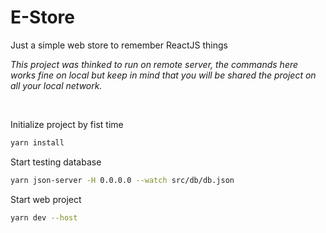 
# E-Store
Just a simple web store to remember ReactJS things

<p>

_This project was thinked to run on remote server, the commands here works fine on local but keep in mind that you will be shared the project on all your local network._

</p>
<br/>

Initialize project by fist time
~~~bash
yarn install
~~~


Start testing database

~~~bash
yarn json-server -H 0.0.0.0 --watch src/db/db.json
~~~

Start web project
~~~bash
yarn dev --host
~~~
